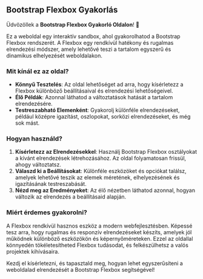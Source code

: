 ## Bootstrap Flexbox Gyakorlás

Üdvözöllek a **Bootstrap Flexbox Gyakorló Oldalon**! 🎉

Ez a weboldal egy interaktív sandbox, ahol gyakorolhatod a Bootstrap Flexbox rendszerét. A Flexbox egy rendkívül hatékony és rugalmas elrendezési módszer, amely lehetővé teszi a tartalom egyszerű és dinamikus elhelyezését weboldalakon.

### Mit kínál ez az oldal?

- **Könnyű Tesztelés**: Az oldal lehetőséget ad arra, hogy kísérletezz a Flexbox különböző beállításaival és elrendezési lehetőségeivel.
- **Élő Példák**: Azonnal láthatod a változtatások hatását a tartalom elrendezésére.
- **Testreszabható Elemenként**: Gyakorolj különféle elrendezéseket, például középre igazítást, oszlopokat, sorközi elrendezéseket, és még sok mást.

### Hogyan használd?

1. **Kísérletezz az Elrendezésekkel**: Használj Bootstrap Flexbox osztályokat a kívánt elrendezések létrehozásához. Az oldal folyamatosan frissül, ahogy változtatsz.
2. **Válaszd ki a Beállításokat**: Különféle eszközöket és opciókat találsz, amelyek lehetővé teszik az elemek méretének, elhelyezésének és igazításának testreszabását.
3. **Nézd meg az Eredményeket**: Az élő nézetben láthatod azonnal, hogyan változik az elrendezés a beállításaid alapján.

### Miért érdemes gyakorolni?

A Flexbox rendkívül hasznos eszköz a modern webfejlesztésben. Képessé tesz arra, hogy rugalmas és responzív elrendezéseket készíts, amelyek jól működnek különböző eszközökön és képernyőméreteken. Ezzel az oldallal könnyedén tökéletesítheted Flexbox tudásodat, és felkészülhetsz a valós projektek kihívásaira.

Kezdj el kísérletezni, és tapasztald meg, hogyan lehet egyszerűsíteni a weboldalad elrendezését a Bootstrap Flexbox segítségével!
